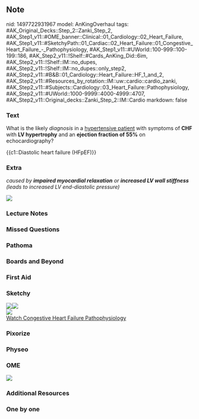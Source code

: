 ## Note
nid: 1497722931967
model: AnKingOverhaul
tags: #AK_Original_Decks::Step_2::Zanki_Step_2, #AK_Step1_v11::#OME_banner::Clinical::01_Cardiology::02_Heart_Failure, #AK_Step1_v11::#SketchyPath::01_Cardiac::02_Heart_Failure::01_Congestive_Heart_Failure_-_Pathophysiology, #AK_Step1_v11::#UWorld::100-999::100-199::186, #AK_Step2_v11::!Shelf::#Cards_AnKing_Did::6im, #AK_Step2_v11::!Shelf::IM::no_dupes, #AK_Step2_v11::!Shelf::IM::no_dupes::only_step2, #AK_Step2_v11::#B&B::01_Cardiology::Heart_Failure::HF_1_and_2, #AK_Step2_v11::#Resources_by_rotation::IM::uw::cardio::cardio_zanki, #AK_Step2_v11::#Subjects::Cardiology::03_Heart_Failure::Pathophysiology, #AK_Step2_v11::#UWorld::1000-9999::4000-4999::4707, #AK_Step2_v11::Original_decks::Zanki_Step_2::IM::Cardio
markdown: false

### Text
What is the likely <i>diagnosis</i> in a <u>hypertensive
patient</u> with symptoms of <b>CHF</b> with <b>LV hypertrophy</b>
and an <b>ejection fraction of 55%</b> on echocardiography?
<div>
  {{c1::Diastolic heart failure (HFpEF)}}
</div>

### Extra
<i>caused by <b>impaired myocardial relaxation</b> or <b>increased
LV wall stiffness</b> (leads to increased LV end-diastolic
pressure)</i>
<div>
  <i><img src="der%20it%20is.png"></i>
</div>

### Lecture Notes


### Missed Questions


### Pathoma


### Boards and Beyond


### First Aid


### Sketchy
<div>
  <div><img src=
  "Screen%20Shot%202019-12-18%20at%2010.47.32%20AM.JPG"><img src=
  "Screen%20Shot%202019-12-18%20at%2010.47.39%20AM.JPG"></div>
  <div><img src=
  "Zoverall%20picture%20(23)_1566160514431.jpg"></div>
</div><a href=
"https://dashboard.sketchy.com/study/medical/courses/medical-pathophysiology/units/medical-pathophysiology-cardiac/videos/medical-pathophysiology-cardiac-heart-failure-congestive-heart-failure-pathophysiology?utm_source=anki&utm_medium=partnership&utm_campaign=february_update&utm_content=medical">Watch
Congestive Heart Failure Pathophysiology</a>

### Pixorize


### Physeo


### OME
<div class="ome-widget">
  <a href=
  "https://onlinemeded.org/spa/cardiology/heart-failure/acquire?ref=anki">
  <img src="_OME_AnkiFlashcards_Lesson_2.png"></a>
</div>

### Additional Resources


### One by one

